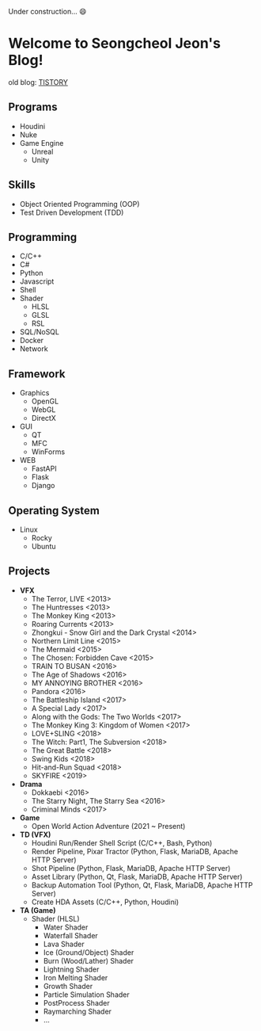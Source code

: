 Under construction... :smile:

# Welcome to Seongcheol Jeon's Blog!

old blog: [TISTORY](https://nomad-programmer.tistory.com)

## <i class="fa fa-arrow-circle-right" aria-hidden="true"></i> Programs
* Houdini
* Nuke
* Game Engine
    * Unreal
    * Unity

## <i class="fa fa-arrow-circle-right" aria-hidden="true"></i> Skills 
* Object Oriented Programming (OOP)
* Test Driven Development (TDD)

## <i class="fa fa-arrow-circle-right" aria-hidden="true"></i> Programming
* C/C++
* C#
* Python
* Javascript
* Shell
* Shader
    * HLSL
    * GLSL
    * RSL
* SQL/NoSQL
* Docker
* Network

## <i class="fa fa-arrow-circle-right" aria-hidden="true"></i> Framework
* Graphics
    * OpenGL
    * WebGL
    * DirectX
* GUI
    * QT
    * MFC
    * WinForms
* WEB
    * FastAPI
    * Flask
    * Django

## <i class="fa fa-arrow-circle-right" aria-hidden="true"></i> Operating System
* Linux
    * Rocky
    * Ubuntu

## <i class="fa fa-arrow-circle-right" aria-hidden="true"></i> Projects
* __VFX__
    * The Terror, LIVE <2013>
    * The Huntresses <2013>
    * The Monkey King <2013>
    * Roaring Currents <2013>
    * Zhongkui - Snow Girl and the Dark Crystal <2014>
    * Northern Limit Line <2015>
    * The Mermaid <2015>
    * The Chosen: Forbidden Cave <2015>
    * TRAIN TO BUSAN <2016>
    * The Age of Shadows <2016>
    * MY ANNOYING BROTHER <2016>
    * Pandora <2016>
    * The Battleship Island <2017>
    * A Special Lady <2017>
    * Along with the Gods: The Two Worlds <2017>
    * The Monkey King 3: Kingdom of Women <2017>
    * LOVE+SLING <2018>
    * The Witch: Part1, The Subversion <2018>
    * The Great Battle <2018>
    * Swing Kids <2018>
    * Hit-and-Run Squad <2018>
    * SKYFIRE <2019>
* __Drama__
    * Dokkaebi <2016>
    * The Starry Night, The Starry Sea <2016>
    * Criminal Minds <2017>
* __Game__
    * Open World Action Adventure (2021 ~ Present)
* __TD (VFX)__
    * Houdini Run/Render Shell Script (C/C++, Bash, Python)
    * Render Pipeline, Pixar Tractor (Python, Flask, MariaDB, Apache HTTP Server)
    * Shot Pipeline (Python, Flask, MariaDB, Apache HTTP Server)
    * Asset Library (Python, Qt, Flask, MariaDB, Apache HTTP Server)
    * Backup Automation Tool (Python, Qt, Flask, MariaDB, Apache HTTP Server)
    * Create HDA Assets (C/C++, Python, Houdini)
* __TA (Game)__
    * Shader (HLSL)
        * Water Shader
        * Waterfall Shader
        * Lava Shader
        * Ice (Ground/Object) Shader
        * Burn (Wood/Lather) Shader
        * Lightning Shader
        * Iron Melting Shader
        * Growth Shader
        * Particle Simulation Shader
        * PostProcess Shader
        * Raymarching Shader
        * ...



